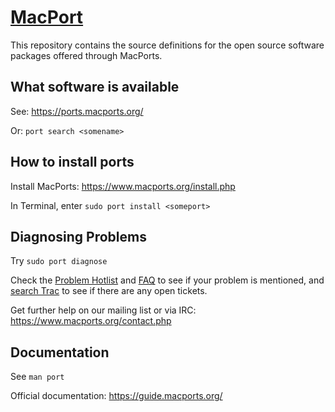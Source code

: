 # [MacPort](https://ports.macports.org)

This repository contains the source definitions for the open source software packages offered through MacPorts.



## What software is available

See: https://ports.macports.org/

Or: `port search <somename>`



## How to install ports

Install MacPorts: https://www.macports.org/install.php

In Terminal, enter `sudo port install <someport>`



## Diagnosing Problems

Try `sudo port diagnose`

Check the [Problem Hotlist](https://trac.macports.org/wiki/ProblemHotlist) and [FAQ](https://trac.macports.org/wiki/FAQ) to see if your problem is mentioned, and [search Trac](https://trac.macports.org/search?q=&portsummarysearch=on) to see if there are any open tickets.

Get further help on our mailing list or via IRC: https://www.macports.org/contact.php



## Documentation

See `man port`

Official documentation: https://guide.macports.org/